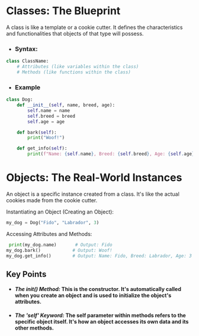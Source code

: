 # Classes: The Blueprint

A class is like a template or a cookie cutter. It defines the characteristics and functionalities that objects of that type will possess.

* ### Syntax:

```python
class ClassName:
    # Attributes (like variables within the class)
    # Methods (like functions within the class)
```

* ### Example

```python
class Dog:
    def __init__(self, name, breed, age):
        self.name = name
        self.breed = breed
        self.age = age

    def bark(self):
        print("Woof!")

    def get_info(self):
        print(f"Name: {self.name}, Breed: {self.breed}, Age: {self.age}")
```


# Objects: The Real-World Instances

An object is a specific instance created from a class. It's like the actual cookies made from the cookie cutter.

Instantiating an Object (Creating an Object):

```python
my_dog = Dog("Fido", "Labrador", 3)  
```

Accessing Attributes and Methods:
```python
 print(my_dog.name)       # Output: Fido
my_dog.bark()            # Output: Woof!
my_dog.get_info()        # Output: Name: Fido, Breed: Labrador, Age: 3

```

## Key Points

* #### *The __init__() Method:* This is the constructor. It's automatically called when you create an object and is used to initialize the object's attributes.
* #### *The 'self' Keyword:* The self parameter within methods refers to the specific object itself. It's how an object accesses its own data and its other methods.

